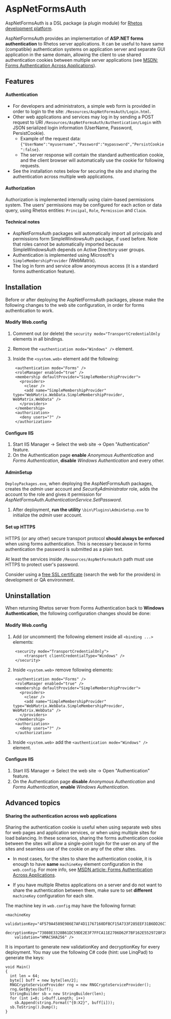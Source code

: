 AspNetFormsAuth
===============

AspNetFormsAuth is a DSL package (a plugin module) for [Rhetos development platform](https://github.com/Rhetos/Rhetos).

AspNetFormsAuth provides an implementation of **ASP.NET forms authentication** to Rhetos server applications.
It can be useful to have same (compatible) authentication systems on application server and separate GUI application in the same domain, allowing the client to use shared authentication cookies between multiple server applications (see [MSDN: Forms Authentication Across Applications](http://msdn.microsoft.com/en-us/library/eb0zx8fc.aspx)).

Features
--------

#### Authentication

* For developers and administrators, a simple web form is provided in order to login to the site: `/Resources/AspNetFormsAuth/Login.html`.
* Other web applications and services may log in by sending a POST request to URI `/Resources/AspNetFormsAuth/Authentication/Login` with JSON serialized login information (UserName, Password, PersistCookie).
  * Example of the request data: `{"UserName":"myusername","Password":"mypassword","PersistCookie":false}`.
  * The server response will contain the standard authentication cookie, and the client browser will automatically use the cookie for following requests.
* See the installation notes below for securing the site and sharing the authentication across multiple web applications.

#### Authorization

Authorization is implemented internally using claim-based permissions system.
The users' permissions may be configured for each action or data query, using Rhetos entities: `Principal`, `Role`, `Permission` and `Claim`.

#### Technical notes

* AspNetFormsAuth packages will automatically import all principals and permissions form SimpleWindowsAuth package, if used before. Note that roles cannot be automatically imported because SimpleWindowsAuth depends on Active Directory user groups.
* Authentication is implemented using Microsoft's `SimpleMembershipProvider` (WebMatrix).
* The log in form and service allow anonymous access (it is a standard forms authentication feature).

Installation
------------

Before or after deploying the AspNetFormsAuth packages, please make the following changes to the web site configuration, in order for forms authentication to work.  

#### Modify Web.config

1. Comment out (or delete) the `security mode="TransportCredentialOnly` elements in all bindings.
2. Remove the `<authentication mode="Windows" />` element.
3. Inside the `<system.web>` element add the following:

	    <authentication mode="Forms" />
	    <roleManager enabled="true" />
	    <membership defaultProvider="SimpleMembershipProvider">
	      <providers>
	        <clear />
	        <add name="SimpleMembershipProvider" type="WebMatrix.WebData.SimpleMembershipProvider, WebMatrix.WebData" />
	      </providers>
	    </membership>
	    <authorization>
	      <deny users="?" />
	    </authorization>

#### Configure IIS

1. Start IIS Manager -> Select the web site -> Open "Authentication" feature.
2. On the Authentication page **enable** *Anonymous Authentication* and *Forms Authentication*, **disable** *Windows Authentication* and every other.

#### AdminSetup

`DeployPackages.exe`, when deploying the AspNetFormsAuth packages, creates the *admin* user account and *SecurityAdministrator* role, adds the account to the role and gives it permission for  *AspNetFormsAuth.AuthenticationService.SetPassword*.

1. After deployment, **run the utility** `\bin\Plugins\AdminSetup.exe` to initialize the *admin* user account.

#### Set up HTTPS

HTTPS (or any other) secure transport protocol **should always be enforced** when using forms authentication.
This is necessary because in forms authentication the password is submitted as a plain text.

At least the services inside `/Resources/AspNetFormsAuth` path must use HTTPS to protect user's password.

Consider using a [free SSL certificate](https://www.google.hr/search?q=free+SSL+certificate) (search the web for the providers) in development or QA environment.

Uninstallation
--------------

When returning Rhetos server from Forms Authentication back to **Windows Authentication**, the following configuration changes should be done:

#### Modify Web.config

1. Add (or uncomment) the following element inside all `<binding ...>` elements:

		<security mode="TransportCredentialOnly">
			<transport clientCredentialType="Windows" />
		</security>

2. Inside `<system.web>` remove following elements:

	    <authentication mode="Forms" />
	    <roleManager enabled="true" />
	    <membership defaultProvider="SimpleMembershipProvider">
	      <providers>
	        <clear />
	        <add name="SimpleMembershipProvider" type="WebMatrix.WebData.SimpleMembershipProvider, WebMatrix.WebData" />
	      </providers>
	    </membership>
	    <authorization>
	      <deny users="?" />
	    </authorization>

3. Inside `<system.web>` add the `<authentication mode="Windows" />` element.

#### Configure IIS

1. Start IIS Manager -> Select the web site -> Open "Authentication" feature.
2. On the Authentication page **disable** *Anonymous Authentication* and *Forms Authentication*, **enable** *Windows Authentication*.

Advanced topics
---------------

#### Sharing the authentication across web applications

Sharing the authentication cookie is useful when using separate web sites for web pages and application services, or when using multiple sites for load balancing.
In these scenarios, sharing the forms authentication cookie between the sites will allow a single-point login for the user on any of the sites and seamless use of the cookie on any of the other sites.

* In most cases, for the sites to share the authentication cookie, it is enough to have **same** `machineKey` element configuration in the `web.config`.
For more info, see [MSDN article: Forms Authentication Across Applications](http://msdn.microsoft.com/en-us/library/eb0zx8fc.aspx).

* If you have multiple Rhetos applications on a server and do not want to share the authentication between them, make sure to set **different** `machineKey` configuration for each site.

The machine key in `web.config` may have the following format:

	<machineKey
		validationKey="4F579A4589E986E7AF4D11767160DFBCF15A733F285EEF31B6DD26C7D7E9A8D5"
		decryptionKey="73080E3328B61DC59DE2E3F7FFCA11E2706D62F7BF162E5529728F2C448D8269"
		validation="HMACSHA256" />

It is important to generate new validationKey and decryptionKey for every deployment.
You may use the following C# code (hint: use LinqPad) to generate the keys:
 
	void Main()
	{
	  int len = 64;
	  byte[] buff = new byte[len/2];
	  RNGCryptoServiceProvider rng = new RNGCryptoServiceProvider();
	  rng.GetBytes(buff);
	  StringBuilder sb = new StringBuilder(len);
	  for (int i=0; i<buff.Length; i++)
	    sb.Append(string.Format("{0:X2}", buff[i]));
	  sb.ToString().Dump();
	}
